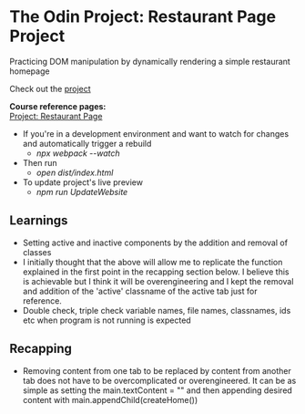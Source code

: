 # The Odin Project: Restaurant Page Project

Practicing DOM manipulation by dynamically rendering a simple restaurant homepage

Check out the [project](https://joominchoi.github.io/restaurant-page/)

**Course reference pages:** \
[Project: Restaurant Page](https://www.theodinproject.com/lessons/node-path-javascript-restaurant-page)

- If you're in a development environment and want to watch for changes and automatically trigger a rebuild
  - *npx webpack --watch*
- Then run 
  - *open dist/index.html*
- To update project's live preview
  - *npm run UpdateWebsite*

## Learnings
- Setting active and inactive components by the addition and removal of classes
- I initially thought that the above will allow me to replicate the function explained in the first
point in the recapping section below. I believe this is achievable but I think it will be
overengineering and I kept the removal and addition of the 'active' classname of the active tab
just for reference.
- Double check, triple check variable names, file names, classnames, ids etc when program is not running is expected

## Recapping
- Removing content from one tab to be replaced by content from another tab does not have to be
overcomplicated or overengineered. It can be as simple as setting the main.textContent = "" and then
appending desired content with  main.appendChild(createHome())
